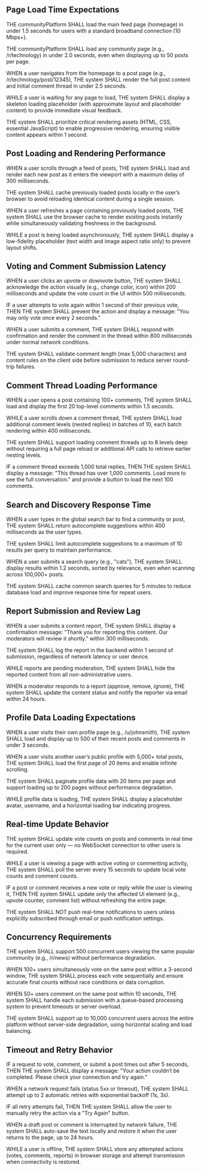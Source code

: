 ## Page Load Time Expectations

THE communityPlatform SHALL load the main feed page (homepage) in under 1.5 seconds for users with a standard broadband connection (10 Mbps+).

THE communityPlatform SHALL load any community page (e.g., /r/technology) in under 2.0 seconds, even when displaying up to 50 posts per page.

WHEN a user navigates from the homepage to a post page (e.g., /r/technology/post/12345), THE system SHALL render the full post content and initial comment thread in under 2.5 seconds.

WHILE a user is waiting for any page to load, THE system SHALL display a skeleton loading placeholder (with approximate layout and placeholder content) to provide immediate visual feedback.

THE system SHALL prioritize critical rendering assets (HTML, CSS, essential JavaScript) to enable progressive rendering, ensuring visible content appears within 1 second.

## Post Loading and Rendering Performance

WHEN a user scrolls through a feed of posts, THE system SHALL load and render each new post as it enters the viewport with a maximum delay of 300 milliseconds.

THE system SHALL cache previously loaded posts locally in the user’s browser to avoid reloading identical content during a single session.

WHEN a user refreshes a page containing previously loaded posts, THE system SHALL use the browser cache to render existing posts instantly while simultaneously validating freshness in the background.

WHILE a post is being loaded asynchronously, THE system SHALL display a low-fidelity placeholder (text width and image aspect ratio only) to prevent layout shifts.

## Voting and Comment Submission Latency

WHEN a user clicks an upvote or downvote button, THE system SHALL acknowledge the action visually (e.g., change color, icon) within 200 milliseconds and update the vote count in the UI within 500 milliseconds.

IF a user attempts to vote again within 1 second of their previous vote, THEN THE system SHALL prevent the action and display a message: "You may only vote once every 2 seconds."

WHEN a user submits a comment, THE system SHALL respond with confirmation and render the comment in the thread within 800 milliseconds under normal network conditions.

THE system SHALL validate comment length (max 5,000 characters) and content rules on the client side before submission to reduce server round-trip failures.

## Comment Thread Loading Performance

WHEN a user opens a post containing 100+ comments, THE system SHALL load and display the first 20 top-level comments within 1.5 seconds.

WHILE a user scrolls down a comment thread, THE system SHALL load additional comment levels (nested replies) in batches of 10, each batch rendering within 400 milliseconds.

THE system SHALL support loading comment threads up to 8 levels deep without requiring a full page reload or additional API calls to retrieve earlier nesting levels.

IF a comment thread exceeds 1,000 total replies, THEN THE system SHALL display a message: "This thread has over 1,000 comments. Load more to see the full conversation." and provide a button to load the next 100 comments.

## Search and Discovery Response Time

WHEN a user types in the global search bar to find a community or post, THE system SHALL return autocomplete suggestions within 400 milliseconds as the user types.

THE system SHALL limit autocomplete suggestions to a maximum of 10 results per query to maintain performance.

WHEN a user submits a search query (e.g., "cats"), THE system SHALL display results within 1.2 seconds, sorted by relevance, even when scanning across 100,000+ posts.

THE system SHALL cache common search queries for 5 minutes to reduce database load and improve response time for repeat users.

## Report Submission and Review Lag

WHEN a user submits a content report, THE system SHALL display a confirmation message: "Thank you for reporting this content. Our moderators will review it shortly." within 300 milliseconds.

THE system SHALL log the report in the backend within 1 second of submission, regardless of network latency or user device.

WHILE reports are pending moderation, THE system SHALL hide the reported content from all non-administrative users.

WHEN a moderator responds to a report (approve, remove, ignore), THE system SHALL update the content status and notify the reporter via email within 24 hours.

## Profile Data Loading Expectations

WHEN a user visits their own profile page (e.g., /u/johnsmith), THE system SHALL load and display up to 500 of their recent posts and comments in under 3 seconds.

WHEN a user visits another user’s public profile with 5,000+ total posts, THE system SHALL load the first page of 20 items and enable infinite scrolling.

THE system SHALL paginate profile data with 20 items per page and support loading up to 200 pages without performance degradation.

WHILE profile data is loading, THE system SHALL display a placeholder avatar, username, and a horizontal loading bar indicating progress.

## Real-time Update Behavior

THE system SHALL update vote counts on posts and comments in real time for the current user only — no WebSocket connection to other users is required.

WHILE a user is viewing a page with active voting or commenting activity, THE system SHALL poll the server every 15 seconds to update local vote counts and comment counts.

IF a post or comment receives a new vote or reply while the user is viewing it, THEN THE system SHALL update only the affected UI element (e.g., upvote counter, comment list) without refreshing the entire page.

THE system SHALL NOT push real-time notifications to users unless explicitly subscribed through email or push notification settings.

## Concurrency Requirements

THE system SHALL support 500 concurrent users viewing the same popular community (e.g., /r/news) without performance degradation.

WHEN 100+ users simultaneously vote on the same post within a 3-second window, THE system SHALL process each vote sequentially and ensure accurate final counts without race conditions or data corruption.

WHEN 50+ users comment on the same post within 10 seconds, THE system SHALL handle each submission with a queue-based processing system to prevent timeouts or server overload.

THE system SHALL support up to 10,000 concurrent users across the entire platform without server-side degradation, using horizontal scaling and load balancing.

## Timeout and Retry Behavior

IF a request to vote, comment, or submit a post times out after 5 seconds, THEN THE system SHALL display a message: "Your action couldn’t be completed. Please check your connection and try again."

WHEN a network request fails (status 5xx or timeout), THE system SHALL attempt up to 2 automatic retries with exponential backoff (1s, 3s).

IF all retry attempts fail, THEN THE system SHALL allow the user to manually retry the action via a "Try Again" button.

WHEN a draft post or comment is interrupted by network failure, THE system SHALL auto-save the text locally and restore it when the user returns to the page, up to 24 hours.

WHILE a user is offline, THE system SHALL store any attempted actions (votes, comments, reports) in browser storage and attempt transmission when connectivity is restored.